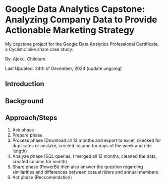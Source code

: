 # Google Data Analytics Capstone: Analyzing Company Data to Provide Actionable Marketing Strategy
My capstone project for the Google Data Analytics Professional Certificate, a Cyclistic bike share case study.
 
  By: Ajoku, Chilotam
  
  Last Updated: 24th of December, 2024 (update ungoing)

  ## Introduction
  ## Background
  ## Approach/Steps
   1. Ask phase
   2. Prepare phase
   3. Process phase (Download all 12 months and export to excel, ckecked for duplicates or mistake, created column for days of the week and ride length)
   4. Analyze phase (SQL queries, I merged all 12 months, cleaned the data, created column for month)
   5. Share phase (PowerBi) then also answer the question regarding similarities and differences between casual riders and annual members.
   6. Act phase (Reccomendation)
